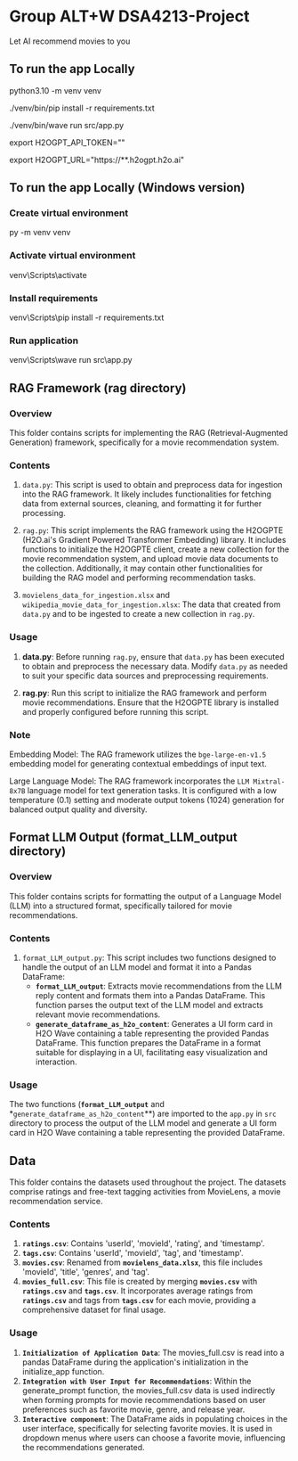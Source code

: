 # Group ALT+W DSA4213-Project

Let AI recommend movies to you

## To run the app Locally

python3.10 -m venv venv

./venv/bin/pip install -r requirements.txt

./venv/bin/wave run src/app.py

export H2OGPT_API_TOKEN=""

export H2OGPT_URL="https://**.h2ogpt.h2o.ai"

## To run the app Locally (Windows version)

### Create virtual environment
py -m venv venv

### Activate virtual environment
venv\Scripts\activate

### Install requirements
venv\Scripts\pip install -r requirements.txt

### Run application
venv\Scripts\wave run src\app.py

## RAG Framework (rag directory)

### Overview
This folder contains scripts for implementing the RAG (Retrieval-Augmented Generation) framework, specifically for a movie recommendation system. 

### Contents
1. `data.py`: This script is used to obtain and preprocess data for ingestion into the RAG framework. It likely includes functionalities for fetching data from external sources, cleaning, and formatting it for further processing.

2. `rag.py`: This script implements the RAG framework using the H2OGPTE (H2O.ai's Gradient Powered Transformer Embedding) library. It includes functions to initialize the H2OGPTE client, create a new collection for the movie recommendation system, and upload movie data documents to the collection. Additionally, it may contain other functionalities for building the RAG model and performing recommendation tasks.

3. `movielens_data_for_ingestion.xlsx` and `wikipedia_movie_data_for_ingestion.xlsx`: The data that created from `data.py` and to be ingested to create a new collection in `rag.py`.

### Usage
1. **data.py**: Before running `rag.py`, ensure that `data.py` has been executed to obtain and preprocess the necessary data. Modify `data.py` as needed to suit your specific data sources and preprocessing requirements.

2. **rag.py**: Run this script to initialize the RAG framework and perform movie recommendations. Ensure that the H2OGPTE library is installed and properly configured before running this script.

### Note
Embedding Model: The RAG framework utilizes the `bge-large-en-v1.5` embedding model for generating contextual embeddings of input text.

Large Language Model: The RAG framework incorporates the `LLM Mixtral-8x7B` language model for text generation tasks. It is configured with a low temperature (0.1) setting and moderate output tokens (1024) generation for balanced output quality and diversity.

## Format LLM Output (format_LLM_output directory)

### Overview
This folder contains scripts for formatting the output of a Language Model (LLM) into a structured format, specifically tailored for movie recommendations. 

### Contents
1. `format_LLM_output.py`: This script includes two functions designed to handle the output of an LLM model and format it into a Pandas DataFrame:
   - **`format_LLM_output`**: Extracts movie recommendations from the LLM reply content and formats them into a Pandas DataFrame. This function parses the output text of the LLM model and extracts relevant movie recommendations.
   - **`generate_dataframe_as_h2o_content`**: Generates a UI form card in H2O Wave containing a table representing the provided Pandas DataFrame. This function prepares the DataFrame in a format suitable for displaying in a UI, facilitating easy visualization and interaction.

### Usage
The two functions (**`format_LLM_output`** and *`generate_dataframe_as_h2o_content`**) are imported to the `app.py` in `src` directory to process the output of the LLM model and generate a UI form card in H2O Wave containing a table representing the provided DataFrame.

## Data
This folder contains the datasets used throughout the project. The datasets comprise ratings and free-text tagging activities from MovieLens, a movie recommendation service.

### Contents
1. **`ratings.csv`**: Contains 'userId', 'movieId', 'rating', and 'timestamp'.
2. **`tags.csv`**: Contains 'userId', 'movieId', 'tag', and 'timestamp'.
3. **`movies.csv`**: Renamed from **`movielens_data.xlsx`**, this file includes 'movieId', 'title', 'genres', and 'tag'.
4. **`movies_full.csv`**: This file is created by merging **`movies.csv`** with **`ratings.csv`** and **`tags.csv`**. It incorporates average ratings from **`ratings.csv`** and tags from **`tags.csv`** for each movie, providing a comprehensive dataset for final usage.

### Usage
1. **`Initialization of Application Data`**: The movies_full.csv is read into a pandas DataFrame during the application's initialization in the initialize_app function.
2. **`Integration with User Input for Recommendations`**: Within the generate_prompt function, the movies_full.csv data is used indirectly when forming prompts for movie recommendations based on user preferences such as favorite movie, genre, and release year.
3. **`Interactive component`**: The DataFrame aids in populating choices in the user interface, specifically for selecting favorite movies. It is used in dropdown menus where users can choose a favorite movie, influencing the recommendations generated.







